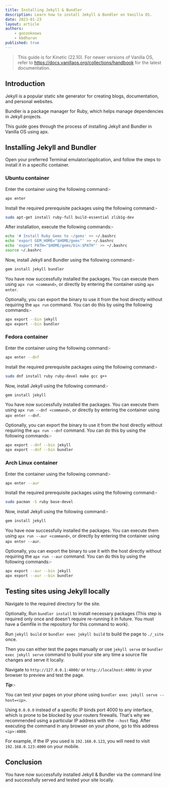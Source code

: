 ```yaml
---
title: Installing Jekyll & Bundler
description: Learn how to install Jekyll & Bundler on Vanilla OS.
date: 2023-01-23
layout: article
authors: 
    - gonzoknows
    - kbdharun
published: true
---
```


> This guide is for Kinetic (22.10). For newer versions of Vanilla OS, refer to <https://docs.vanillaos.org/collections/handbook> for the latest documentation.

## Introduction

Jekyll is a popular static site generator for creating blogs, documentation, and personal websites.

Bundler is a package manager for Ruby, which helps manage dependencies in Jekyll projects.

This guide goes through the process of installing Jekyll and Bundler in Vanilla OS using apx.

## Installing Jekyll and Bundler

Open your preferred Terminal emulator/application, and follow the steps to install it in a specific container.

### Ubuntu container

Enter the container using the following command:-

```bash
apx enter
```

Install the required prerequisite packages using the following command:-

```bash
sudo apt-get install ruby-full build-essential zlib1g-dev
```

After installation, execute the following commands:-

```bash
echo '# Install Ruby Gems to ~/gems' >> ~/.bashrc
echo 'export GEM_HOME="$HOME/gems"' >> ~/.bashrc
echo 'export PATH="$HOME/gems/bin:$PATH"' >> ~/.bashrc
source ~/.bashrc
```

Now, install Jekyll and Bundler using the following command:-

```bash
gem install jekyll bundler
```

You have now successfully installed the packages. You can execute them using `apx run <command>`, or directly by entering the container using `apx enter`.

Optionally, you can export the binary to use it from the host directly without requiring the `apx run` command. You can do this by using the following commands:-

```bash
apx export --bin jekyll
apx export --bin bundler
```

### Fedora container

Enter the container using the following command:-

```bash
apx enter --dnf
```

Install the required prerequisite packages using the following command:-

```bash
sudo dnf install ruby ruby-devel make gcc g++
```

Now, install Jekyll using the following command:-

```bash
gem install jekyll
```

You have now successfully installed the packages. You can execute them using `apx run --dnf <command>`, or directly by entering the container using `apx enter --dnf`.

Optionally, you can export the binary to use it from the host directly without requiring the `apx run --dnf` command. You can do this by using the following commands:-

```bash
apx export --dnf --bin jekyll
apx export --dnf --bin bundler
```

### Arch Linux container

Enter the container using the following command:-

```bash
apx enter --aur
```

Install the required prerequisite packages using the following command:-

```bash
sudo pacman -S ruby base-devel
```

Now, install Jekyll using the following command:-

```bash
gem install jekyll
```

You have now successfully installed the packages. You can execute them using `apx run --aur <command>`, or directly by entering the container using `apx enter --aur`.

Optionally, you can export the binary to use it with the host directly without requiring the `apx run --aur` command. You can do this by using the following commands:-

```bash
apx export --aur --bin jekyll
apx export --aur --bin bundler
```

## Testing sites using Jekyll locally

Navigate to the required directory for the site.

Optionally, Run `bundler install` to install necessary packages (This step is required only once and doesn't require re-running it in future. You must have a Gemfile in the repository for this command to work).

Run `jekyll build` or `bundler exec jekyll build` to build the page to `./_site` once.

Then you can either test the pages manually or use `jekyll serve` or `bundler exec jekyll serve` command to build your site any time a source file changes and serve it locally.

Navigate to `http://127.0.0.1:4000/` or `http://localhost:4000/` in your browser to preview and test the page.

**_Tip_**:-

You can test your pages on your phone using `bundler exec jekyll serve --host=<ip>`.

Using `0.0.0.0` instead of a specific IP binds port 4000 to any interface, which is prone to be blocked by your routers firewalls. That's why we recommended using a particular IP address with the `--host` flag. After executing the command in any browser on your phone, go to this address `<ip>:4000`.

For example, if the IP you used is `192.168.0.123`, you will need to visit `192.168.0.123:4000` on your mobile.

## Conclusion

You have now successfully installed Jekyll & Bundler via the command line and successfully served and tested your site locally.
